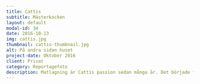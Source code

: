 ```yaml
---
title: Cattis
subtitle: Mästerkocken
layout: default
modal-id: 34
date: 2016-10-13
img: cattis.jpg
thumbnail: cattis-thumbnail.jpg
alt: På andra sidan huset
project-date: Oktober 2016
client: Privat
category: Reportagefoto
description: Matlagning är Cattis passion sedan många år. Det började förmodligen då hon som åttaåring konkurrerade med sina två systrar om den ensamstående mammans uppmärksamhet. I köket, med ett varsitt förkläde, fick mor och dotter kvalitetstid tillsammans. Cattis älskar sitt kök – induktionsspisen med tre ugnsutrymmen, alla skåp och lådor, takfönstren med dess ljusinsläpp och köksön kring vilken vänner kan vänta med ett glas i handen medan Cattis gör färdigt maten. Även matsalsbordet några meter bort, precis bredvid vinkylen, inbjuder inbjudna att prata genom dofterna från spisen. Rummets främsta krydda är nog ändå Thermomixen som är navet i all Cattis matlagning. Hon har gått ett flertal matlagningskurser, varav en för yrkeskockar. Men även om hon vill utvecklas så har ambitionen aldrig varit att jobba i ett kök. Matlagningen är och förblir en passion. Nuförtiden lagar hon mat i sällskap av sonen Xavier. Det kanske är där, på mammas höft, som han i efterhand kommer att definiera som startskottet för sitt eget matintresse.
---
```

